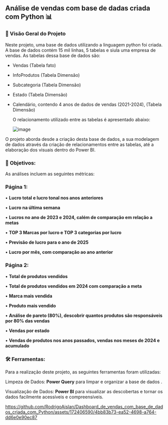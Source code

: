 ## Análise de vendas com base de dadas criada com Python  📊

### 📝 Visão Geral do Projeto

Neste projeto, uma base de dados utilizando a linguagem python foi criada. A base de dados contém 15 mil linhas, 5 tabelas e siula uma empresa de vendas. As tabelas dessa base de dados são:

- Vendas (Tabela fato)
- InfoProdutos (Tabela Dimensão)
- Subcategoria (Tabela Dimensão)
- Estado (Tabela Dimensão)
- Calendário, contendo 4 anos de dados de vendas (2021-2024), (Tabela Dimensão)

  O relacionamento utilizado entre as tabelas é apresentado abaixo:
  
  ![image](https://github.com/RodrigoAislan/Dashboard_de_vendas_com_base_de_dados_criada_com_Python/assets/172406590/0277515d-c612-4f6d-ac9d-4b930e636106)


O projeto aborda desde a criação desta base de dados, a sua modelagem de dados através da criação de relacionamentos entre as tabelas, até a elaboração dos visuais dentro do Power BI.

### 🎯 Objetivos:

 As análises incluem as seguintes métricas:

 ### Página 1:

• **Lucro total e lucro tonal nos anos anteriores**

• **Lucro na última semana**

• **Lucros no ano de 2023 e 2024, calém de comparação em relação a metas**

• **TOP 3 Marcas por lucro e TOP 3 categorias por lucro**

• **Previsão de lucro para o ano de 2025**

• **Lucro por mês, com comparação ao ano anterior**


 ### Página 2:

 • **Total de produtos vendidos**

 • **Total de produtos vendidos em 2024 com comparação a meta**

 • **Marca mais vendida**

 • **Produto mais vendido**

  • **Análise de pareto (80%), descobrir quantos produtos são responsáveis por 80% das vendas**

  • **Vendas por estado**

  • **Vendas de produtos nos anos passados, vendas nos meses de 2024 e acumulado**


### 🛠️ Ferramentas:

Para a realização deste projeto, as seguintes ferramentas foram utilizadas:

Limpeza de Dados:  **Power Query** para limpar e organizar a base de dados .

Visualização de Dados: **Power BI** para visualizar as descobertas e tornar os dados facilmente acessíveis e compreensíveis.



https://github.com/RodrigoAislan/Dashboard_de_vendas_com_base_de_dados_criada_com_Python/assets/172406590/4bb83b73-ea52-4698-a764-dd6e0e90ec87


